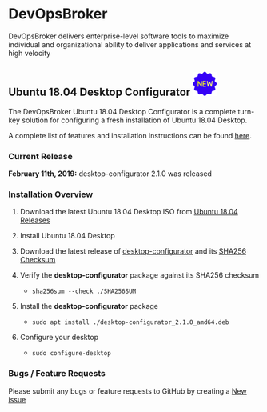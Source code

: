 # DevOpsBroker
DevOpsBroker delivers enterprise-level software tools to maximize individual and organizational ability to deliver applications and services at high velocity

## Ubuntu 18.04 Desktop Configurator ![New Release](images/new-icon.png)

The DevOpsBroker Ubuntu 18.04 Desktop Configurator is a complete turn-key solution for configuring a fresh installation of Ubuntu 18.04 Desktop.

A complete list of features and installation instructions can be found [here](Bionic/doc/README.md).

### Current Release
**February 11th, 2019:** desktop-configurator 2.1.0 was released

### Installation Overview
1. Download the latest Ubuntu 18.04 Desktop ISO from [Ubuntu 18.04 Releases](http://releases.ubuntu.com/18.04/)

2. Install Ubuntu 18.04 Desktop

3. Download the latest release of [desktop-configurator](https://github.com/macvelli/DevOpsBroker/releases/download/desktop-configurator-2.1.0/desktop-configurator_2.1.0_amd64.deb) and its [SHA256 Checksum](https://github.com/macvelli/DevOpsBroker/releases/download/desktop-configurator-2.1.0/SHA256SUM)

4. Verify the **desktop-configurator** package against its SHA256 checksum

   * `sha256sum --check ./SHA256SUM`


5. Install the **desktop-configurator** package

   * `sudo apt install ./desktop-configurator_2.1.0_amd64.deb`


6. Configure your desktop

   * `sudo configure-desktop`


### Bugs / Feature Requests

Please submit any bugs or feature requests to GitHub by creating a [New issue](https://github.com/macvelli/DevOpsBroker/issues)
